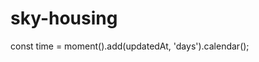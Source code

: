 # sky-housing

<!--  -->

const time = moment().add(updatedAt, 'days').calendar();

<!-- <Text style={styles.status}>
          {status === 'online' ? 'Online' : time}
        </Text> -->
